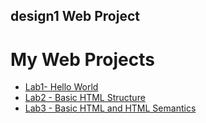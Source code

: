 ## design1 Web Project 
<h1>My Web Projects</h1>

<ul>
    <li><a href="lab1/index.html" target="_blank">Lab1- Hello World</a></li>
    <li><a href="lab2/index.html" target="_blank">Lab2 - Basic HTML Structure</a></li>
    <li><a href="lab3/index.html" target="_blank">Lab3 - Basic HTML and HTML Semantics</a></li>
</ul>


